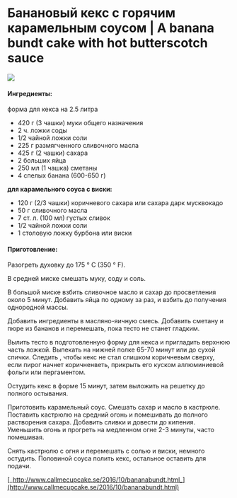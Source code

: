 # Банановый кекс с горячим карамельным соусом \| A banana bundt cake with hot butterscotch sauce

![](https://s-media-cache-ak0.pinimg.com/564x/5f/04/a5/5f04a526235035e569a547a3da97a573.jpg)

#### Ингредиенты:

форма для кекса на 2.5 литра

* 420 г \(3 чашки\) муки общего назначения
* 2 ч. ложки соды
* 1/2 чайной ложки соли
* 225 г размягченного сливочного масла
* 425 г \(2 чашки\) сахара
* 2 больших яйца
* 250 мл \(1 чашка\) сметаны
* 4 спелых банана \(600-650 г\)

**для карамельного соуса с виски:**

* 120 г \(2/3 чашки\) коричневого сахара или сахара дарк мусквокадо
* 50 г сливочного масла
* 7 ст. л. \(100 мл\) густых сливок
* 1/2 чайной ложки соли
* 1 столовую ложку бурбона или виски

#### Приготовление:

Разогреть духовку до 175 ° C \(350 ° F\).

В средней миске смешать муку, соду и соль.

В большой миске взбить сливочное масло и сахар до просветления около 5 минут. Добавить яйца по одному за раз, и взбить до получения однородной массы.

Добавить ингредиенты в масляно-яичную смесь. Добавить сметану и пюре из бананов и перемешать, пока тесто не станет гладким.

Вылить тесто в подготовленную форму для кекса и пригладить верхнюю часть ложкой. Выпекать на нижней полке 65-70 минут или до сухой спички. Следить , чтобы кекс не стал слишком коричневым сверху, если пирог начнет коричненветь, прикрыть его куском аллюминиевой фольги или пергаментом.

Остудить кекс в форме 15 минут, затем выложить на решетку до полного остывания.

Приготовить карамельный соус. Смешать сахар и масло в кастрюле. Поставить кастрюлю на средний огонь и помешивать до полного растворения сахара. Добавить сливки и довести до кипения. Уменьшить огонь и прогреть на медленном огне 2-3 минуты, часто помешивая.

Снять кастрюлю с огня и перемешать с солью и виски, немного остудить. Половиной соуса полить кекс, остальное оставить для подачи.

[_http://www.callmecupcake.se/2016/10/bananabundt.html_](http://www.callmecupcake.se/2016/10/bananabundt.html)

